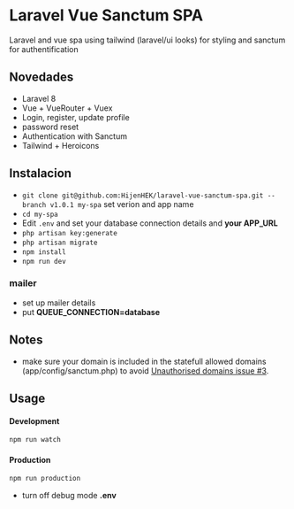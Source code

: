 # Laravel Vue Sanctum SPA

Laravel and vue spa using tailwind (laravel/ui looks) for styling and sanctum for authentification

## Novedades

-   Laravel 8
-   Vue + VueRouter + Vuex
-   Login, register, update profile
-   password reset
-   Authentication with Sanctum
-   Tailwind + Heroicons

## Instalacion

-   `git clone git@github.com:HijenHEK/laravel-vue-sanctum-spa.git --branch v1.0.1 my-spa`  set verion and app name 
-   `cd my-spa`
-   Edit `.env` and set your database connection details and **your APP_URL** 
-   `php artisan key:generate`
-   `php artisan migrate`
-   `npm install`
-   `npm run dev`

### mailer 
-   set up mailer details
-   put **QUEUE_CONNECTION=database** 
## Notes
- make sure your domain is included in the statefull allowed domains (app/config/sanctum.php) to avoid [Unauthorised domains issue #3](/../../issues/3).

## Usage

#### Development

```bash
npm run watch

```

#### Production

```bash
npm run production
```
- turn off debug mode **.env**
##